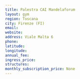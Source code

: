 ```yaml
---
title: Palestra CAI Mandelaforum
layout: gym
region: Toscana
city: Firenze (FI)
email: 
website: 
address: Viale Malta 6
phone: 
latitude: 
longitude: 
annual_fee: 
ingress_price: 
structures: 
monthly_subscription_price: None
---
```


